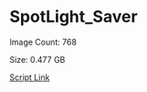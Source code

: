 # SpotLight_Saver

Image Count: 768

Size: 0.477 GB

[Script Link](https://github.com/liuyal/Archive/blob/master/Python/Utilities/Miscellaneous/spotlight_saver.py)